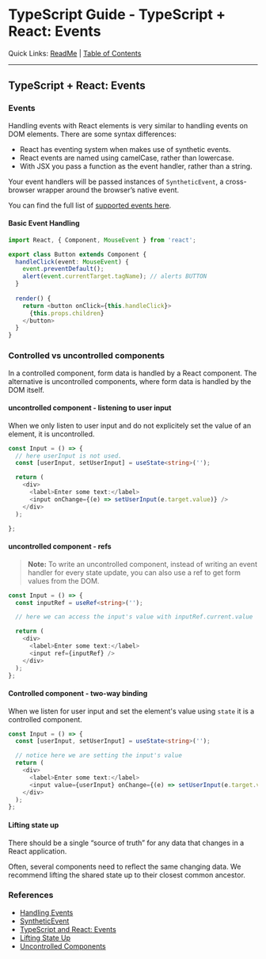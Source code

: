 # TypeScript Guide - TypeScript + React: Events
Quick Links: [ReadMe](../README.md) | [Table of Contents](00-index.md)

---

## TypeScript + React: Events

### Events

Handling events with React elements is very similar to handling events on DOM elements. There are some syntax differences:

 - React has eventing system when makes use of synthetic events.
 - React events are named using camelCase, rather than lowercase.
 - With JSX you pass a function as the event handler, rather than a string.

Your event handlers will be passed instances of `SyntheticEvent`, a cross-browser wrapper around the browser’s native event.

You can find the full list of [supported events here](https://reactjs.org/docs/events.html).

#### Basic Event Handling

```ts
import React, { Component, MouseEvent } from 'react';

export class Button extends Component {
  handleClick(event: MouseEvent) {
    event.preventDefault();
    alert(event.currentTarget.tagName); // alerts BUTTON
  }
  
  render() {
    return <button onClick={this.handleClick}>
      {this.props.children}
    </button>
  }
}
```


### Controlled vs uncontrolled components

In a controlled component, form data is handled by a React component. The alternative is uncontrolled components, where form data is handled by the DOM itself.

#### uncontrolled component - listening to user input

When we only listen to user input and do not explicitely set the value of an element, it is uncontrolled.

```ts
const Input = () => {
  // here userInput is not used.
  const [userInput, setUserInput] = useState<string>('');

  return (
    <div>
      <label>Enter some text:</label>
      <input onChange={(e) => setUserInput(e.target.value)} />
    </div>
  );

};
```

#### uncontrolled component - refs

>**Note:** To write an uncontrolled component, instead of writing an event handler for every state update, you can also use a ref to get form values from the DOM.

```ts
const Input = () => {
  const inputRef = useRef<string>('');

  // here we can access the input's value with inputRef.current.value

  return (
    <div>
      <label>Enter some text:</label>
      <input ref={inputRef} />
    </div>
  );
};
```

#### Controlled component - two-way binding

When we listen for user input and set the element's value using `state` it is a controlled component.

```ts
const Input = () => {
  const [userInput, setUserInput] = useState<string>('');

  // notice here we are setting the input's value
  return (
    <div>
      <label>Enter some text:</label>
      <input value={userInput} onChange={(e) => setUserInput(e.target.value)} />
    </div>
  );
};
```


#### Lifting state up

There should be a single “source of truth” for any data that changes in a React application.

Often, several components need to reflect the same changing data. We recommend lifting the shared state up to their closest common ancestor.


### References

 - [Handling Events](https://reactjs.org/docs/handling-events.html)
 - [SyntheticEvent](https://reactjs.org/docs/events.html)
 - [TypeScript and React: Events](https://fettblog.eu/typescript-react/events/)
 - [Lifting State Up](https://reactjs.org/docs/lifting-state-up.html)
 - [Uncontrolled Components](https://reactjs.org/docs/uncontrolled-components.html)